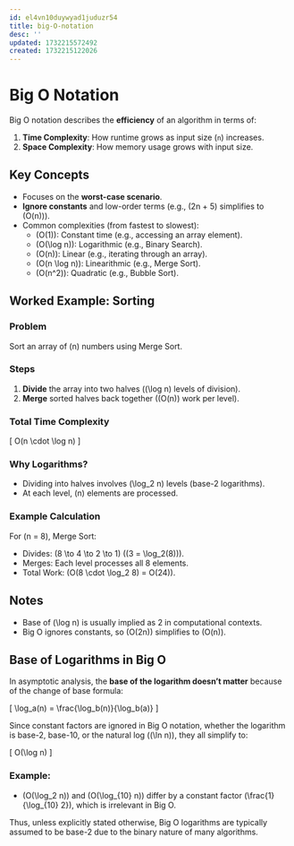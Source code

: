 ```yaml
---
id: el4vn10duywyad1juduzr54
title: big-O-notation
desc: ''
updated: 1732215572492
created: 1732215122026
---
```


# Big O Notation

Big O notation describes the **efficiency** of an algorithm in terms of:
1. **Time Complexity**: How runtime grows as input size (`n`) increases.
2. **Space Complexity**: How memory usage grows with input size.

## Key Concepts
- Focuses on the **worst-case scenario**.
- **Ignore constants** and low-order terms (e.g., \(2n + 5\) simplifies to \(O(n)\)).
- Common complexities (from fastest to slowest):
  - \(O(1)\): Constant time (e.g., accessing an array element).
  - \(O(\log n)\): Logarithmic (e.g., Binary Search).
  - \(O(n)\): Linear (e.g., iterating through an array).
  - \(O(n \log n)\): Linearithmic (e.g., Merge Sort).
  - \(O(n^2)\): Quadratic (e.g., Bubble Sort).

## Worked Example: Sorting
### Problem
Sort an array of \(n\) numbers using Merge Sort.

### Steps
1. **Divide** the array into two halves (\(\log n\) levels of division).
2. **Merge** sorted halves back together (\(O(n)\) work per level).

### Total Time Complexity
\[
O(n \cdot \log n)
\]

### Why Logarithms?
- Dividing into halves involves \(\log_2 n\) levels (base-2 logarithms).
- At each level, \(n\) elements are processed.

### Example Calculation
For \(n = 8\), Merge Sort:
- Divides: \(8 \to 4 \to 2 \to 1\) (\(3 = \log_2(8)\)).
- Merges: Each level processes all 8 elements.
- Total Work: \(O(8 \cdot \log_2 8) = O(24)\).

## Notes
- Base of \(\log n\) is usually implied as 2 in computational contexts.
- Big O ignores constants, so \(O(2n)\) simplifies to \(O(n)\).

## Base of Logarithms in Big O

In asymptotic analysis, the **base of the logarithm doesn’t matter** because of the change of base formula:

\[
\log_a(n) = \frac{\log_b(n)}{\log_b(a)}
\]

Since constant factors are ignored in Big O notation, whether the logarithm is base-2, base-10, or the natural log (\(\ln n\)), they all simplify to:

\[
O(\log n)
\]

### Example:
- \(O(\log_2 n)\) and \(O(\log_{10} n)\) differ by a constant factor \(\frac{1}{\log_{10} 2}\), which is irrelevant in Big O.

Thus, unless explicitly stated otherwise, Big O logarithms are typically assumed to be base-2 due to the binary nature of many algorithms.